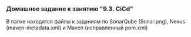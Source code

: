 ### Домашнее задание к занятию "9.3. CiCd"
В папке находятся файлы к заданиям по SonarQube (Sonar.png), Nexus (maven-metadata.xml) и Maven (исправленный pom.xml)
